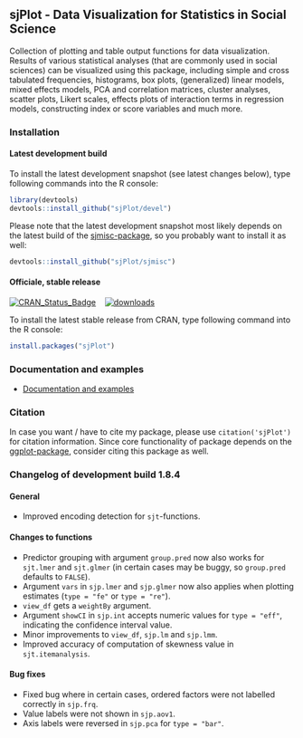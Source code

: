 sjPlot - Data Visualization for Statistics in Social Science
------------------------------------------------------------------------------
Collection of plotting and table output functions for data visualization. Results of various statistical analyses (that are commonly used in social sciences) can be visualized using this package, including simple and cross tabulated frequencies, histograms, box plots, (generalized) linear models, mixed effects models, PCA and correlation matrices, cluster analyses, scatter plots, Likert scales, effects plots of interaction terms in regression models, constructing index or score variables and much more.


### Installation

#### Latest development build

To install the latest development snapshot (see latest changes below), type following commands into the R console:

```r
library(devtools)
devtools::install_github("sjPlot/devel")
```

Please note that the latest development snapshot most likely depends on the latest build of the [sjmisc-package](https://github.com/sjPlot/sjmisc), so you probably want to install it as well:

```r
devtools::install_github("sjPlot/sjmisc")
```

#### Officiale, stable release
[![CRAN_Status_Badge](http://www.r-pkg.org/badges/version/sjPlot)](http://cran.r-project.org/package=sjPlot) 
&#160;&#160;
[![downloads](http://cranlogs.r-pkg.org/badges/sjPlot)](http://cranlogs.r-pkg.org/)

To install the latest stable release from CRAN, type following command into the R console:

```r
install.packages("sjPlot")
```

### Documentation and examples

- [Documentation and examples](http://www.strengejacke.de/sjPlot/)


### Citation

In case you want / have to cite my package, please use `citation('sjPlot')` for citation information. Since core functionality of package depends on the [ggplot-package](http://cran.r-project.org/package=ggplot2), consider citing this package as well.

### Changelog of development build 1.8.4

#### General
* Improved encoding detection for `sjt`-functions.

#### Changes to functions
* Predictor grouping with argument `group.pred` now also works for `sjt.lmer` and `sjt.glmer` (in certain cases may be buggy, so `group.pred` defaults to `FALSE`).
* Argument `vars` in `sjp.lmer` and `sjp.glmer` now also applies when plotting estimates (`type = "fe"` or `type = "re"`).
* `view_df` gets a `weightBy` argument.
* Argument `showCI` in `sjp.int` accepts numeric values for `type = "eff"`,  indicating the confidence interval value.
* Minor improvements to `view_df`, `sjp.lm` and `sjp.lmm`.
* Improved accuracy of computation of skewness value in `sjt.itemanalysis`.

#### Bug fixes
* Fixed bug where in certain cases, ordered factors were not labelled correctly in `sjp.frq`.
* Value labels were not shown in `sjp.aov1`.
* Axis labels were reversed in `sjp.pca` for `type = "bar"`.
